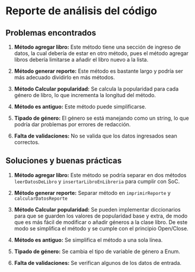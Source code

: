 # Reporte de análisis del código

## Problemas encontrados

1. **Método agregar libro:** Este método tiene una sección de ingreso de datos, la cual debería de estar en otro método, pues el método agregar libros debería limitarse a añadir el libro nuevo a la lista.

2. **Método generar reporte:** Este método es bastante largo y podría ser más adecuado dividirlo en más métodos.

3. **Método Calcular popularidad:** Se calcula la popularidad para cada género de libro, lo que incrementa la longitud del método.

4. **Método es antiguo:** Este método puede simplificarse.

5. **Tipado de género:** El género se está manejando como un string, lo que podría dar problemas por errores de redacción.

6. **Falta de validaciones:** No se valida que los datos ingresados sean correctos.

## Soluciones y buenas prácticas

1. **Método agregar libro:** Este método se podría separar en dos métodos `leerDatosDeLibro` y `insertarLibroEnLibreria` para cumplir con SoC.

2. **Método generar reporte:** Separar método en `imprimirReporte` y `calcularDatosReporte`

3. **Método Calcular popularidad:** Se pueden implementar diccionarios para que se guarden los valores de popularidad base y extra, de modo que es más fácil de modificar o añadir géneros a la clase libro. De este modo se simplifica el método y se cumple con el principio Open/Close.

4. **Método es antiguo:** Se simplifica el método a una sola línea.

5. **Tipado de género:** Se cambia el tipo de variable de género a Enum.

6. **Falta de validaciones:** Se verifican algunos de los datos de entrada.
